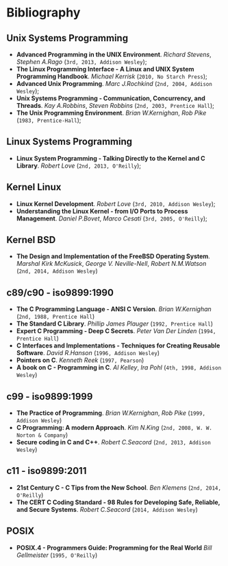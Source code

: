 # Bibliography

## Unix Systems Programming
  
* **Advanced Programming in the UNIX Environment**. *Richard Stevens*, *Stephen A.Rago* (`3rd, 2013, Addison Wesley`);
* **The Linux Programming Interface - A Linux and UNIX System Programming Handbook**. *Michael Kerrisk* (`2010, No Starch Press`);
* **Advanced Unix Programming**. *Marc J.Rochkind* (`2nd, 2004, Addison Wesley`);
* **Unix Systems Programming - Communication, Concurrency, and Threads**. *Kay A.Robbins*, *Steven Robbins* (`2nd, 2003, Prentice Hall`);
* **The Unix Programming Environment**. *Brian W.Kernighan*, *Rob Pike* (`1983, Prentice-Hall`);

## Linux Systems Programming

* **Linux System Programming - Talking Directly to the Kernel and C Library**. *Robert Love* (`2nd, 2013, O'Reilly`);

## Kernel Linux

* **Linux Kernel Development**. *Robert Love* (`3rd, 2010, Addison Wesley`);
* **Understanding the Linux Kernel - from I/O Ports to Process Management**. *Daniel P.Bovet*, *Marco Cesati* (`3rd, 2005, O'Reilly`);

## Kernel BSD

* **The Design and Implementation of the FreeBSD Operating System**. *Marshal Kirk McKusick*, *George V. Neville-Nell*, *Robert N.M.Watson* (`2nd, 2014, Addison Wesley`)

## c89/c90 - iso9899:1990
  
* **The C Programming Language - ANSI C Version**. *Brian W.Kernighan* (`2nd, 1988, Prentice Hall`)
* **The Standard C Library**. *Phillip James Plauger* (`1992, Prentice Hall`)
* **Expert C Programming - Deep C Secrets**. *Peter Van Der Linden* (`1994, Prentice Hall`)
* **C Interfaces and Implementations - Techniques for Creating Reusable Software**. *David R.Hanson* (`1996, Addison Wesley`)
* **Pointers on C**. *Kenneth Reek* (`1997, Pearson`)
* **A book on C - Programming in C**. *Al Kelley*, *Ira Pohl* (`4th, 1998, Addison Wesley`)

## c99 - iso9899:1999
  
* **The Practice of Programming**. *Brian W.Kernighan*, *Rob Pike* (`1999, Addison Wesley`)
* **C Programming: A modern Approach**. *Kim N.King* (`2nd, 2008, W. W. Norton & Company`)
* **Secure coding in C and C++**. *Robert C.Seacord* (`2nd, 2013, Addison Wesley`)

## c11 - iso9899:2011

* **21st Century C - C Tips from the New School**. *Ben Klemens* (`2nd, 2014, O'Reilly`)
* **The CERT C Coding Standard - 98 Rules for Developing Safe, Reliable, and Secure Systems**. *Robert C.Seacord* (`2014, Addison Wesley`)

## POSIX

* **POSIX.4 - Programmers Guide: Programming for the Real World** *Bill Gellmeister* (`1995, O'Reilly`)
